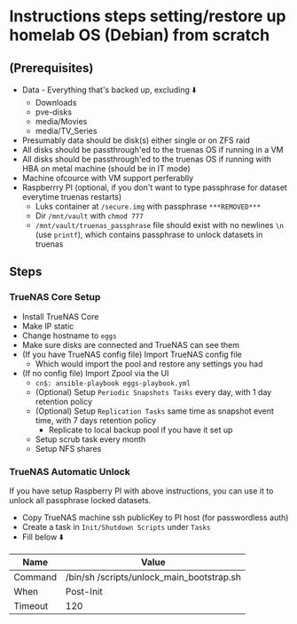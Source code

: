 # Instructions steps setting/restore up homelab OS (Debian) from scratch

## (Prerequisites)

- Data - Everything that's backed up, excluding ⬇️
  - Downloads
  - pve-disks
  - media/Movies
  - media/TV_Series
- Presumably data should be disk(s) either single or on ZFS raid
- All disks should be passthrough'ed to the truenas OS if running in a VM
- All disks should be passthrough'ed to the truenas OS if running with HBA on metal machine (should be in IT mode)
- Machine ofcource with VM support perferablly
- Raspberrry PI (optional, if you don't want to type passphrase for dataset everytime truenas restarts)
  - Luks container at `/secure.img` with passphrase `***REMOVED***`
  - Dir `/mnt/vault` with `chmod 777`
  - `/mnt/vault/truenas_passphrase` file should exist with no newlines `\n` (use `printf`), which contains passphrase to unlock datasets in truenas

## Steps

### TrueNAS Core Setup

- Install TrueNAS Core
- Make IP static
- Change hostname to `eggs`
- Make sure disks are connected and TrueNAS can see them
- (If you have TrueNAS config file) Import TrueNAS config file
  - Which would import the pool and restore any settings you had
- (If no config file) Import Zpool via the UI
  - `cn$: ansible-playbook eggs-playbook.yml`
  - (Optional) Setup `Periodic Snapshots Tasks` every day, with 1 day retention policy
  - (Optional) Setup `Replication Tasks` same time as snapshot event time, with 7 days retention policy
    - Replicate to local backup pool if you have it set up
  - Setup scrub task every month
  - Setup NFS shares

### TrueNAS Automatic Unlock

If you have setup Raspberry PI with above instructions, you can use it to unlock all passphrase locked datasets.

- Copy TrueNAS machine ssh publicKey to PI host (for passwordless auth)
- Create a task in `Init/Shutdown Scripts` under `Tasks`
- Fill below ⬇️

| Name    | Value                                     |
| ------- | ----------------------------------------- |
| Command | /bin/sh /scripts/unlock_main_bootstrap.sh |
| When    | Post-Init                                 |
| Timeout | 120                                       |
